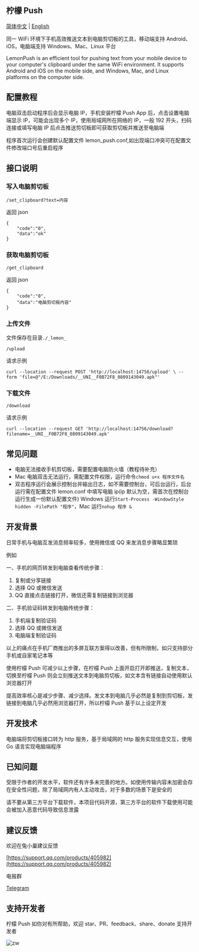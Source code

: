 ## 柠檬 Push

[简体中文](readme.md) | [English](readme-en.md)

同一 WiFi 环境下手机高效推送文本到电脑剪切板的工具，移动端支持 Android、iOS，电脑端支持 Windows、Mac、Linux 平台

LemonPush is an efficient tool for pushing text from your mobile device to your computer's clipboard under the same WiFi environment. It supports Android and iOS on the mobile side, and Windows, Mac, and Linux platforms on the computer side.

## 配置教程

电脑双击启动程序后会显示电脑 IP，手机安装柠檬 Push App 后，点击设置电脑端显示 IP，可能会出现多个 IP，使用局域网所在网络的 IP，一般 192 开头，扫码连接或填写电脑 IP 后点击推送剪切板即可获取剪切板并推送至电脑端

程序首次运行会创建默认配置文件 lemon_push.conf,如出现端口冲突可在配置文件修改端口号后重启程序

## 接口说明

### 写入电脑剪切板

`/set_clipboard?text=内容`

返回 json

```
{
    "code":"0",
    "data":"ok"
}
```

### 获取电脑剪切板

`/get_clipboard`

返回 json

```
{
    "code":"0",
    "data":"电脑剪切板内容"
}
```

### 上传文件

文件保存在目录`./_lemon_`

`/upload`

请求示例

`curl --location --request POST 'http://localhost:14756/upload' \
--form 'file=@"/E:/Downloads/__UNI__F0B72F8_0809143049.apk"'`

### 下载文件

`/download`

请求示例

`curl --location --request GET 'http://localhost:14756/download?filename=__UNI__F0B72F8_0809143049.apk'`

## 常见问题

-   电脑无法接收手机剪切板，需要配置电脑防火墙（教程待补充）
-   Mac 电脑双击无法运行，需配置文件权限，运行命令`chmod u+x 程序文件名`
-   双击程序运行会展示控制台并输出日志，如不需要控制台，可后台运行，后台运行需在配置文件 lemon.conf 中填写电脑 ip(ip 默认为空，需首次在控制台运行生成一份默认配置文件)
    Windows 运行`Start-Process -WindowStyle hidden -FilePath "程序"`，Mac 运行`nohup 程序 &`

## 开发背景

日常手机与电脑互发消息频率较多，使用微信或 QQ 来发消息步骤略显繁琐

例如

一、手机的网页转发到电脑查看传统步骤：

1. 复制或分享链接
2. 选择 QQ 或微信发送
3. QQ 直接点击链接打开，微信还需复制链接到浏览器

二、手机验证码转发到电脑传统步骤：

1. 手机端复制验证码
2. 选择 QQ 或微信发送
3. 电脑端复制验证码

以上的痛点在手机厂商推出的多屏互联方案得以改善，但有所限制，如只支持部分手机或自家笔记本等

使用柠檬 Push 可减少以上步骤，在柠檬 Push 上面开启打开即推送，复制文本，切换至柠檬 Push 则会立刻推送文本到电脑剪切板，如文本含有链接自动使用默认浏览器打开

提高效率核心是减少步骤、减少选择。发文本到电脑几乎必然是复制到剪切板，发链接到电脑几乎必然用浏览器打开，所以柠檬 Push 基于以上设定开发

## 开发技术

电脑端将剪切板接口转为 http 服务，基于局域网的 http 服务实现信息交互，使用 Go 语言实现电脑端程序

## 已知问题

受限于作者的开发水平，软件还有许多未完善的地方。如使用传输内容未加密会存在安全性问题，除了局域网内有人主动攻击，对于多数的场景下是安全的

请不要从第三方平台下载软件，本项目代码开源，第三方平台的软件下载使用可能会被加入恶意代码导致信息泄露

## 建议反馈

欢迎在兔小巢建议反馈

[https://support.qq.com/products/405982](https://support.qq.com/products/405982)

电报群

[Telegram](https://t.me/+ZVIwHSBOg1o5NzFl)

## 支持开发者

柠檬 Push 如你对有所帮助，欢迎 star、PR、feedback、share、donate 支持开发者

![zw](https://raw.githubusercontent.com/ishare20/lemonPush/master/docs/static/img/zw.jpg)
